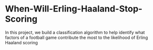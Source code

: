 # When-Will-Erling-Haaland-Stop-Scoring
In this project, we build a classification algorithm to help identify what factors of a football game contribute the most to the likelihood of Erling Haaland scoring
